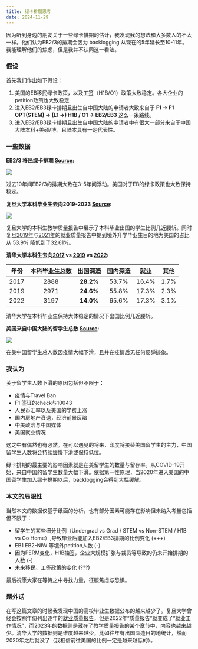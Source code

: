 ```yaml
---
title: 绿卡排期思考
date: 2024-11-29
---
```


因为听到身边的朋友关于一些绿卡排期的估计，我发现我的想法和大多数人的不太一样。他们认为EB2/3的排期会因为 backlogging 从现在的5年延长至10-11年。我能理解他们的焦虑，但是我并不认同这一看法。

### 假设

首先我们作出如下假设：

1.  美国的EB移民绿卡政策，以及工签（H1B/O1）政策大致稳定。各大企业的petition政策也大致稳定
2.  进入EB2/EB3绿卡排期且出生自中国大陆的申请者大致来自于 **F1 -> F1 OPT(STEM) -> (L1 ->) H1B / O1 -> EB2/EB3** 这么一条路线。
3.  进入EB2/EB3绿卡排期且出生自中国大陆的申请者中有很大一部分来自于中国大陆本科+美硕/博。且陆本具有一定代表性。

### 一些数据

**EB2/3 移民绿卡排期 [Source](https://visa.careerengine.us/):**

![](https://pic.fallen.moe/GC/001.jpg)

过去10年间EB2/3的排期大致在3-5年间浮动。美国对于EB的绿卡政策也大致保持稳定。

**复旦大学本科毕业生去向2019-2023 [Source](https://jwc.fudan.edu.cn/_upload/article/files/7c/5a/9e9085784cfc93a69778bee043c0/39c2298f-d68f-4156-af2e-40527a5589a0.pdf):**

![](https://pic.fallen.moe/GC/002.jpg)

复旦大学的本科生教学质量报告中展示了本科毕业出国的学生比例几近腰斩。同时复旦[2019年](https://xxgk.fudan.edu.cn/_upload/article/files/b5/d4/baec292f421f9f8b589ef7d4d8ec/54e86ed1-03c7-46df-8741-402abc126dbd.pdf)与[2021年](https://xxgk.fudan.edu.cn/a6/90/c8200a435856/page.htm)的就业质量报告中提到境外升学毕业生目的地为美国的占比从 53.9% 降低到了32.61%。

**清华大学本科生去向[2017](https://career.tsinghua.edu.cn/__local/4/CB/15/21BD903E039AC566012B54EBEC6_8C723761_106377.pdf) vs [2019](https://dxs.moe.gov.cn/zx/upload/resources/file/2020/01/02/6890171.pdf) vs [2022](https://career.tsinghua.edu.cn/info/1031/4775.htm):**

| 年份 | 本科毕业生总数 | 出国深造  | 国内深造 | 就业  | 其他 |
| :--: | :------------: | :-------: | :------: | :---: | :--: |
| 2017 |      2888      | **28.2%** |  53.7%   | 16.4% | 1.7% |
| 2019 |      2971      | **24.6%** |  55.8%   | 17.3% | 2.3% |
| 2022 |      3197      | **14.0%** |  65.6%   | 17.3% | 3.1% |

清华大学在本科毕业生保持大体稳定的情况下出国比例几近腰斩。

**美国来自中国大陆的留学生总数 [Source](https://www.statista.com/statistics/372900/number-of-chinese-students-that-study-in-the-us/):**

![](https://pic.fallen.moe/GC/003.jpg)

在美中国留学生总人数因疫情大幅下滑，且并在疫情后无任何反弹迹象。

### 我认为

关于留学生人数下滑的原因包括但不限于：

- 疫情与Travel Ban
- F1 签证的check与10043
- 人民币汇率以及美国的学费上涨
- 国内房地产衰退，经济前景灰暗
- 中美政治与中国媒体
- 美国就业情况

这之中有偶然也有必然。在可以遇见的将来，印度将接替美国留学生的主力，中国留学生人数将会持续缓慢下滑或保持低位。

绿卡排期的最主要的影响因素就是在美留学生的数量与留存率。从COVID-19开始，来自中国的留学生数量大幅下滑。依据第一性原理，当2020年进入美国的中国留学生加入绿卡排期以后，backlogging会得到大幅缓解。

### 本文的局限性

当然本文的数据仅基于纸面的分析，也有部分因素可能存在影响但未纳入考量包括但不限于：

- 留学生的某些细分比例（Undergrad vs Grad / STEM vs Non-STEM / H1B vs Go Home）,导致毕业后能加入EB2/EB3排期的比例变化 (+++)
- EB1 EB2-NIW 等境外petition人数 (-)
- 因为PERM变化，H1B抽签，企业大规模扩张与裁员等导致的仍未开始排期的人数 (-)
- 未来移民、工签政策的变化 (???)

最后祝愿大家在等待之中寻找力量，征服焦虑与恐惧。

### 题外话

在写这篇文章的时候我发现中国的高校毕业生数据公布的越来越少了。复旦大学曾经会按照年份列出逐年的[就业质量报告](https://xxgk.fudan.edu.cn/bysjyzlndbg/list.htm)，但是2022年“质量报告”就变成了“就业工作情况”，而2023年的数据则是藏在了教学质量报告的某个章节中，内容也越来越少。清华大学的数据则是维度越来越少，比如往年有出国深造目的地统计，然而2020年之后就没了（我相信前往美国的比例一定是越来越低的）。
